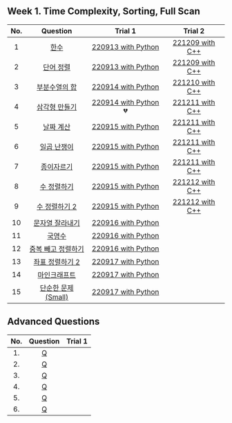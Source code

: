 ## Week 1. Time Complexity, Sorting, Full Scan

|No.  |Question|Trial 1|Trial 2|
|:---:|:------:|:-----:|:-----:|
|1  |[한수](https://www.acmicpc.net/problem/1065)                |  [220913 with Python](https://github.com/JoonHyeok-hozy-Kim/algorithm_study/blob/main/BaekJoon/Solutions/Week1/Sol_01_220913_1065.py)| [221209 with C++](https://github.com/JoonHyeok-hozy-Kim/algorithm_study/blob/main/BaekJoon/Solutions/Week1/cpp/Sol_01_221209_1065.cpp) |
|2  |[단어 정렬](https://www.acmicpc.net/problem/1181)             | [220913 with Python](https://github.com/JoonHyeok-hozy-Kim/algorithm_study/blob/main/BaekJoon/Solutions/Week1/Sol_02_220913_1181.py)| [221209 with C++](https://github.com/JoonHyeok-hozy-Kim/algorithm_study/blob/main/BaekJoon/Solutions/Week1/cpp/Sol_02_221209_1181.cpp) |
|3  |[부분수열의 합](https://www.acmicpc.net/problem/1182)           |[220914 with Python](https://github.com/JoonHyeok-hozy-Kim/algorithm_study/blob/main/BaekJoon/Solutions/Week1/Sol_03_220914_1182.py)| [221210 with C++](https://github.com/JoonHyeok-hozy-Kim/algorithm_study/blob/main/BaekJoon/Solutions/Week1/cpp/Sol_03_221209_1182.cpp) |
|4  |[삼각형 만들기](https://www.acmicpc.net/problem/1448)           |[220914 with Python](https://github.com/JoonHyeok-hozy-Kim/algorithm_study/blob/main/BaekJoon/Solutions/Week1/Sol_04_220914_1448.py) :broken_heart:| [221211 with C++](https://github.com/JoonHyeok-hozy-Kim/algorithm_study/blob/main/BaekJoon/Solutions/Week1/cpp/Sol_04_221211_1448.cpp) |
|5  |[날짜 계산](https://www.acmicpc.net/problem/1476)             | [220915 with Python](https://github.com/JoonHyeok-hozy-Kim/algorithm_study/blob/main/BaekJoon/Solutions/Week1/Sol_05_220915_1476.py)| [221211 with C++](https://github.com/JoonHyeok-hozy-Kim/algorithm_study/blob/main/BaekJoon/Solutions/Week1/cpp/Sol_04_221211_1476.cpp) |
|6  |[일곱 난쟁이](https://www.acmicpc.net/problem/2309)            | [220915 with Python](https://github.com/JoonHyeok-hozy-Kim/algorithm_study/blob/main/BaekJoon/Solutions/Week1/Sol_06_220915_2309.py)| [221211 with C++](https://github.com/JoonHyeok-hozy-Kim/algorithm_study/blob/main/BaekJoon/Solutions/Week1/cpp/Sol_04_221211_2309.cpp) |
|7  |[종이자르기](https://www.acmicpc.net/problem/2628)             | [220915 with Python](https://github.com/JoonHyeok-hozy-Kim/algorithm_study/blob/main/BaekJoon/Solutions/Week1/Sol_07_220915_2628.py)| [221211 with C++](https://github.com/JoonHyeok-hozy-Kim/algorithm_study/blob/main/BaekJoon/Solutions/Week1/cpp/Sol_04_221211_2628.cpp) |
|8  |[수 정렬하기](https://www.acmicpc.net/problem/2750)            | [220915 with Python](https://github.com/JoonHyeok-hozy-Kim/algorithm_study/blob/main/BaekJoon/Solutions/Week1/Sol_08_220915_2750.py)| [221212 with C++](https://github.com/JoonHyeok-hozy-Kim/algorithm_study/blob/main/BaekJoon/Solutions/Week1/cpp/Sol_08_221212_2750.cpp) |
|9  |[수 정렬하기 2](https://www.acmicpc.net/problem/2751)          | [220915 with Python](https://github.com/JoonHyeok-hozy-Kim/algorithm_study/blob/main/BaekJoon/Solutions/Week1/Sol_08_220915_2750.py)| [221212 with C++](https://github.com/JoonHyeok-hozy-Kim/algorithm_study/blob/main/BaekJoon/Solutions/Week1/cpp/Sol_09_221212_2866.cpp) |
|10 |[문자열 잘라내기](https://www.acmicpc.net/problem/2866)          |[220916 with Python](https://github.com/JoonHyeok-hozy-Kim/algorithm_study/blob/main/BaekJoon/Solutions/Week1/Sol_09_220916_2866.py)| []() |
|11 |[국영수](https://www.acmicpc.net/problem/10825)              |  [220916 with Python](https://github.com/JoonHyeok-hozy-Kim/algorithm_study/blob/main/BaekJoon/Solutions/Week1/Sol_10_220916_10825.py)| []() |
|12 |[중복 빼고 정렬하기](https://www.acmicpc.net/problem/10867)       |[220916 with Python](https://github.com/JoonHyeok-hozy-Kim/algorithm_study/blob/main/BaekJoon/Solutions/Week1/Sol_11_220916_10867.py)| []() |
|13 |[좌표 정렬하기 2](https://www.acmicpc.net/problem/11651)        |[220917 with Python](https://github.com/JoonHyeok-hozy-Kim/algorithm_study/blob/main/BaekJoon/Solutions/Week1/Sol_12_220917_11651.py)| []() |
|14 |[마인크래프트](https://www.acmicpc.net/problem/18111)           |[220917 with Python](https://github.com/JoonHyeok-hozy-Kim/algorithm_study/blob/main/BaekJoon/Solutions/Week1/Sol_13_220917_18111.py)| []() |
|15 |[단순한 문제 (Small)](https://www.acmicpc.net/problem/25494)   | [220917 with Python](https://github.com/JoonHyeok-hozy-Kim/algorithm_study/blob/main/BaekJoon/Solutions/Week1/Sol_14_220917_25494.py)| []() |

## Advanced Questions
|No.  |Question|Trial 1|
|:---:|:------:|:-----:|
|1. |[Q](https://www.acmicpc.net/problem/2170 ) |[]() |
|2. |[Q](https://www.acmicpc.net/problem/5884 ) |[]() |
|3. |[Q](https://www.acmicpc.net/problem/13316) |[]() |
|4. |[Q](https://www.acmicpc.net/problem/16069) |[]() |
|5. |[Q](https://www.acmicpc.net/problem/16936) |[]() |
|6. |[Q](https://www.acmicpc.net/problem/20652) |[]() |